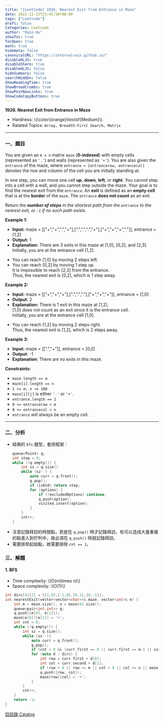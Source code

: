 ```yaml
---
title: "[LeetCode] 1926. Nearest Exit from Entrance in Maze"
date: 2022-11-22T23:41:58+08:00
tags: ["Leetcode"]
draft: false
Categories: Leetcode
author: "Rain Hu"
showToc: true
TocOpen: true
math: true
hidemeta: false
canonicalURL: "https://intervalrain.github.io/"
disableHLJS: true
disableShare: true
disableHLJS: false
hideSummary: false
searchHidden: false
ShowReadingTime: true
ShowBreadCrumbs: true
ShowPostNavLinks: true
ShowCodeCopyButtons: true
---
```

**1926. Nearest Exit from Entrance in Maze**
+ Hardness: \\(\color{orange}\textsf{Medium}\\)
+ Ralated Topics: `Array`、`Breadth-First Search`、`Matrix`
---
### 一、題目
You are given an `m x n` matrix `maze` (**0-indexed**) with empty cells (represented as `'.'`) and walls (represented as `'+'`). You are also given the `entrance` of the maze, where `entrance = [entrancerow, entrancecol]` denotes the row and column of the cell you are initially standing at.

In one step, you can move one cell **up**, **down**, **left**, or **right**. You cannot step into a cell with a wall, and you cannot step outside the maze. Your goal is to find the nearest exit from the `entrance`. An **exit** is defined as an **empty cell** that is at the **border** of the `maze`. The `entrance` **does not count** as an exit.

Return *the ***number of steps*** in the shortest path from the `entrance` to the nearest exit, or `-1` if no such path exists*.

**Example 1:**  
+ **Input:** maze = [["+","+",".","+"],[".",".",".","+"],["+","+","+","."]], entrance = [1,2]
+ **Output:** 1
+ **Explanation:** There are 3 exits in this maze at [1,0], [0,2], and [2,3].  
Initially, you are at the entrance cell [1,2].  
- You can reach [1,0] by moving 2 steps left.  
- You can reach [0,2] by moving 1 step up.  
It is impossible to reach [2,3] from the entrance.  
Thus, the nearest exit is [0,2], which is 1 step away.  

**Example 2:**
+ **Input:** maze = [["+","+","+"],[".",".","."],["+","+","+"]], entrance = [1,0]
+ **Output:** 2
+ **Explanation:** There is 1 exit in this maze at [1,2].  
[1,0] does not count as an exit since it is the entrance cell.  
Initially, you are at the entrance cell [1,0].  
- You can reach [1,2] by moving 2 steps right.  
Thus, the nearest exit is [1,2], which is 2 steps away.  

**Example 3:**
+ **Input:** maze = [[".","+"]], entrance = [0,0]  
+ **Output:** -1  
+ **Explanation**: There are no exits in this maze.  

**Constraints:**
+ `maze.length == m`
+ `maze[i].length == n`
+ `1 <= m, n <= 100`
+ `maze[i][j]` is either `'.'` or `'+'`.
+ `entrance.length == 2`
+ `0 <= entrancerow < m`
+ `0 <= entrancecol < n`
+ `entrance` will always be an empty cell.

---

### 二、分析
+ 經典的 `bfs` 題型，套用框架：
    ```C++
    queue<Point> q;
    int step = 0;
    while (!q.empty()) {
        int sz = q.size()
        while (sz--) {
            auto curr = q.front();
            q.pop();
            if (isEnd) return step;
            for (options) {
                if (!excludedOptions) continue;
                q.push(option);
                visited.insert(option);
            }
        }
        cnt++;
    }
    ```
+ 注意記錄拜訪的時間點，若是在 `q.pop()` 時才記錄拜訪，有可以造成大量重複的點進入到佇列中，故必須在 `q.push()` 時就記錄拜訪。
+ 需要排除起始點，故需要排除 `cnt == 1`。

### 三、解題
#### 1. BFS
+ Time complexity: \\(O(m\times n)\\)
+ Space complexity: \\(O(1)\\)
```C++
int dirc[4][2] = {{1,0},{-1,0},{0,1},{0,-1}};
int nearestExit(vector<vector<char>>& maze, vector<int>& e) {
    int m = maze.size(), n = maze[0].size();
    queue<pair<int,int>> q;
    q.push({e[0], e[1]});
    maze[e[0]][e[1]] = '+';
    int cnt = 0;
    while (!q.empty()) {
        int sz = q.size();
        while (sz--){
            auto curr = q.front();
            q.pop();
            if (cnt > 0 && (curr.first == 0 || curr.first == m-1 || curr.second == 0 || curr.second == n-1)) return cnt;
            for (auto d : dirc) {
                int row = curr.first + d[0];
                int col = curr.second + d[1];
                if (row < 0 || row >= m || col < 0 || col >= n || maze[row][col] != '.') continue;
                q.push({row, col});
                maze[row][col] = '+';
            }
        }
        cnt++;
    }
    return -1;
}
```
[回目錄 Catalog](/leetcode)